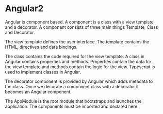 # Angular2

Angular is component based. 
A component is a class with a view template and a decorator. A component consists of three main things Template, Class and Decorator.

The view template defines the user interface. The template contains the HTML, directives and data bindings.

The class contains the code required for the view template. A class in Angular contains properties and methods. Properties contain the data for the view template and methods contain the logic for the view.
Typescript is used to implement classes in Angular. 

The decorator component is provided by Angular which adds metadata to the class. Once we decorate a component class with a decorator it becomes an Angular component.

The AppModule is the root module that bootstraps and launches the application. The components must be imported and declared here.


